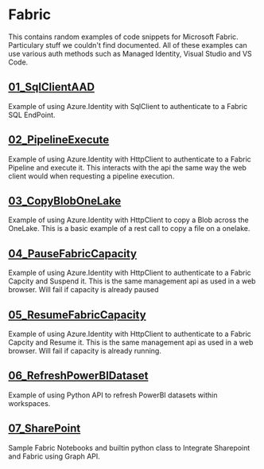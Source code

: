 # Fabric

This contains random examples of code snippets for Microsoft Fabric. Particulary stuff we couldn't find documented.
All of these examples can use various auth methods such as Managed Identity, Visual Studio and VS Code.
## [01_SqlClientAAD](01_SqlClientAAD/)
Example of using Azure.Identity with SqlClient to authenticate to a Fabric SQL EndPoint.


## [02_PipelineExecute](02_PipelineExecute/)
Example of using Azure.Identity with HttpClient to authenticate to a Fabric Pipeline and execute it. 
This interacts with the api the same way the web client would when requesting a pipeline execution.

## [03_CopyBlobOneLake](03_CopyBlobOneLake/)
Example of using Azure.Identity with HttpClient to copy a Blob across the OneLake.
This is a basic example of a rest call to copy a file on a onelake.

## [04_PauseFabricCapacity](04_PauseFabricCapacity/)
Example of using Azure.Identity with HttpClient to authenticate to a Fabric Capcity and Suspend it.
This is the same management api as used in a web browser. Will fail if capacity is already paused

## [05_ResumeFabricCapacity](05_ResumeFabricCapicty/)
Example of using Azure.Identity with HttpClient to authenticate to a Fabric Capcity and Resume it.
This is the same management api as used in a web browser. Will fail if capacity is already running.

## [06_RefreshPowerBIDataset](06_RefreshPowerBIDataset/)
Example of using Python API to refresh PowerBI datasets within workspaces.

## [07_SharePoint](07_SharePoint/)
Sample Fabric Notebooks and builtin python class to Integrate Sharepoint and Fabric using Graph API.

